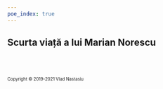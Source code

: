 ```yaml
---
poe_index: true
---
```


## Scurta viață a lui Marian Norescu

\
<PoeIndex />

\
<sub><sup>Copyright &copy; 2019-2021 Vlad Nastasiu</sup></sub>
